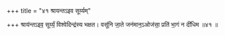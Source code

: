 +++
title = "४१ श्रायन्तऽइव सूर्य्यम्"

+++
श्राय॑न्तऽइव॒ सूर्य्यं॒ विश्वेदिन्द्र॑स्य भक्षत। वसू॑नि जा॒ते जन॑मान॒ऽओज॑सा॒ प्रति॑ भा॒गं न दी॑धिम ॥४१ ॥